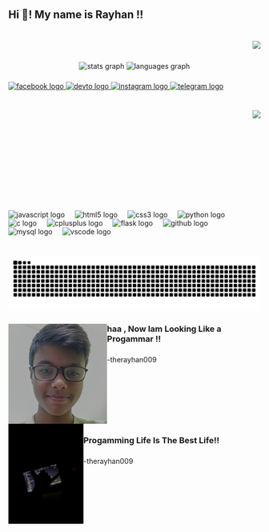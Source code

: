 <h2 align="left">Hi 👋! My name is Rayhan !!</h2>

###

<br clear="both">

<div align="right">
  <img src="https://visitor-badge.laobi.icu/badge?page_id=therayhan009.therayhan009&right_color=darkorchid&left_text=%20"  />
</div>

###

<div align="center">
  <img src="https://github-readme-stats.vercel.app/api?username=therayhan009&hide_title=false&hide_rank=false&show_icons=true&include_all_commits=true&count_private=true&disable_animations=false&theme=dracula&locale=en&hide_border=false" height="150" alt="stats graph"  />
  <img src="https://github-readme-stats.vercel.app/api/top-langs?username=therayhan009&locale=en&hide_title=false&layout=compact&card_width=320&langs_count=5&theme=dracula&hide_border=false" height="150" alt="languages graph"  />
</div>

###

<div align="left">
  <a href="https://www.facebook.com/profile.php?id=100070570397043" target="_blank">
    <img src="https://img.shields.io/static/v1?message=Facebook&logo=facebook&label=&color=1877F2&logoColor=white&labelColor=&style=for-the-badge" height="35" alt="facebook logo"  />
  </a>
  <a href="https://r-com.onrender.com/" target="_blank">
    <img src="https://img.shields.io/static/v1?message=R.com&logo=dev.to&label=&color=0A0A0A&logoColor=black&labelColor=&style=for-the-badge" height="35" alt="devto logo"  />
  </a>
  <a href="https://www.instagram.com/rayhan208j/" target="_blank">
    <img src="https://img.shields.io/static/v1?message=Instagram&logo=instagram&label=&color=E4405F&logoColor=white&labelColor=&style=for-the-badge" height="35" alt="instagram logo"  />
  </a>
  <a href="@rayhan_py" target="_blank">
    <img src="https://img.shields.io/static/v1?message=Telegram&logo=telegram&label=&color=2CA5E0&logoColor=white&labelColor=&style=for-the-badge" height="35" alt="telegram logo"  />
  </a>
</div>

###

<br clear="both">

<img align="right" height="200" src="https://scontent.fcgp27-1.fna.fbcdn.net/v/t39.30808-6/450430753_514290010933341_1729985352320255303_n.jpg?_nc_cat=111&ccb=1-7&_nc_sid=833d8c&_nc_ohc=twKhl-k6v0AQ7kNvgH9SZRt&_nc_ht=scontent.fcgp27-1.fna&oh=00_AYArTdLoePbY3NIFZFfexSwgU1FBEGSoU8GWCxlvHQqTvg&oe=669311DE"  />

###

<br clear="both">

<div align="left">
  <img src="https://cdn.jsdelivr.net/gh/devicons/devicon/icons/javascript/javascript-original.svg" height="30" alt="javascript logo"  />
  <img width="12" />
  <img src="https://cdn.jsdelivr.net/gh/devicons/devicon/icons/html5/html5-original.svg" height="30" alt="html5 logo"  />
  <img width="12" />
  <img src="https://cdn.jsdelivr.net/gh/devicons/devicon/icons/css3/css3-original.svg" height="30" alt="css3 logo"  />
  <img width="12" />
  <img src="https://cdn.jsdelivr.net/gh/devicons/devicon/icons/python/python-original.svg" height="30" alt="python logo"  />
  <img width="12" />
  <img src="https://cdn.jsdelivr.net/gh/devicons/devicon/icons/c/c-original.svg" height="30" alt="c logo"  />
  <img width="12" />
  <img src="https://cdn.jsdelivr.net/gh/devicons/devicon/icons/cplusplus/cplusplus-original.svg" height="30" alt="cplusplus logo"  />
  <img width="12" />
  <img src="https://cdn.jsdelivr.net/gh/devicons/devicon/icons/flask/flask-original.svg" height="30" alt="flask logo"  />
  <img width="12" />
  <img src="https://cdn.jsdelivr.net/gh/devicons/devicon/icons/github/github-original.svg" height="30" alt="github logo"  />
  <img width="12" />
  <img src="https://cdn.jsdelivr.net/gh/devicons/devicon/icons/mysql/mysql-original.svg" height="30" alt="mysql logo"  />
  <img width="12" />
  <img src="https://cdn.jsdelivr.net/gh/devicons/devicon/icons/vscode/vscode-original.svg" height="30" alt="vscode logo"  />
</div>

###

<br clear="both">

<img src="https://raw.githubusercontent.com/therayhan009/therayhan009/output/snake.svg" alt="Snake animation" />

###

<img align="left" height="200" src="/p2.jpg"  />

###

<h3 align="left">haa , Now Iam Looking Like a Progammar !!</h3>

###

<p align="left">-therayhan009</p>

###

<br clear="both">

<img align="left" height="200" src="/p1.jpg"  />

###

<p align="left"></p>

###

<p align="left"></p>

###

<p align="left"></p>

###

<h3 align="left">Progamming Life Is The Best Life!!</h3>

###

<p align="left">-therayhan009</p>

###
